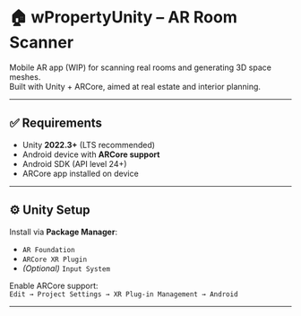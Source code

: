 # 🏠 wPropertyUnity – AR Room Scanner

Mobile AR app (WIP) for scanning real rooms and generating 3D space meshes.  
Built with Unity + ARCore, aimed at real estate and interior planning.

---

## ✅ Requirements

- Unity **2022.3+** (LTS recommended)
- Android device with **ARCore support**
- Android SDK (API level 24+)
- ARCore app installed on device

---

## ⚙️ Unity Setup

Install via **Package Manager**:

- `AR Foundation`
- `ARCore XR Plugin`
- *(Optional)* `Input System`

Enable ARCore support:  
`Edit → Project Settings → XR Plug-in Management → Android`

---
